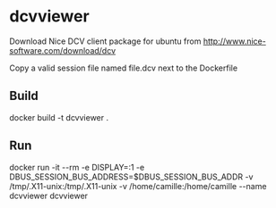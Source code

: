 # dcvviewer

Download Nice DCV client package for ubuntu from http://www.nice-software.com/download/dcv

Copy a valid session file named file.dcv next to the Dockerfile

## Build
docker build -t dcvviewer .

## Run
docker run -it --rm -e DISPLAY=:1 -e DBUS_SESSION_BUS_ADDRESS=$DBUS_SESSION_BUS_ADDR -v /tmp/.X11-unix:/tmp/.X11-unix -v /home/camille:/home/camille --name dcvviewer dcvviewer
